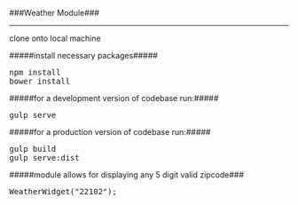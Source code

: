 ###Weather Module###
<hr />

clone onto local machine

#####install necessary packages#####
<pre>
npm install
bower install
</pre>

#####for a development version of codebase run:#####
<pre>
gulp serve
</pre>

#####for a production version of codebase run:#####
<pre>
gulp build
gulp serve:dist
</pre>


#####module allows for displaying any 5 digit valid zipcode###
<pre>
WeatherWidget("22102");
</pre>
